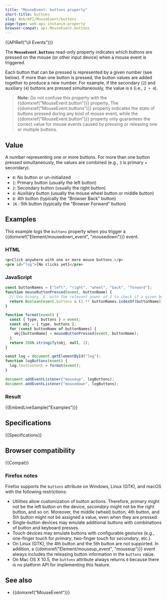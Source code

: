 ```yaml
---
title: "MouseEvent: buttons property"
short-title: buttons
slug: Web/API/MouseEvent/buttons
page-type: web-api-instance-property
browser-compat: api.MouseEvent.buttons
---
```


{{APIRef("UI Events")}}

The **`MouseEvent.buttons`** read-only property indicates which buttons are pressed on the mouse (or other input device) when a mouse event is triggered.

Each button that can be pressed is represented by a given number (see below).
If more than one button is pressed, the button values are added together to produce a new number.
For example, if the secondary (`2`) and auxiliary (`4`) buttons are pressed simultaneously, the value is `6` (i.e., `2 + 4`).

> **Note:** Do not confuse this property with the {{domxref("MouseEvent.button")}} property.
> The {{domxref("MouseEvent.buttons")}} property indicates the state of buttons pressed during any kind of mouse event,
> while the {{domxref("MouseEvent.button")}} property only guarantees the correct value for mouse events caused by pressing or releasing one or multiple buttons.

## Value

A number representing one or more buttons.
For more than one button pressed simultaneously, the values are combined (e.g., `3` is primary + secondary).

- `0`: No button or un-initialized
- `1`: Primary button (usually the left button)
- `2`: Secondary button (usually the right button)
- `4`: Auxiliary button (usually the mouse wheel button or middle
  button)
- `8`: 4th button (typically the "Browser Back" button)
- `16` : 5th button (typically the "Browser Forward" button)

## Examples

This example logs the `buttons` property when you trigger a {{domxref("Element/mousedown_event", "mousedown")}} event.

### HTML

```html
<p>Click anywhere with one or more mouse buttons.</p>
<pre id="log">[No clicks yet]</pre>
```

### JavaScript

```js
const buttonNames = ["left", "right", "wheel", "back", "forward"];
function mouseButtonPressed(event, buttonName) {
  // Use binary `&` with the relevant power of 2 to check if a given button is pressed
  return Boolean(event.buttons & (2 ** buttonNames.indexOf(buttonName)));
}

function format(event) {
  const { type, buttons } = event;
  const obj = { type, buttons };
  for (const buttonName of buttonNames) {
    obj[buttonName] = mouseButtonPressed(event, buttonName);
  }
  return JSON.stringify(obj, null, 2);
}

const log = document.getElementById("log");
function logButtons(event) {
  log.textContent = format(event);
}

document.addEventListener("mouseup", logButtons);
document.addEventListener("mousedown", logButtons);
```

### Result

{{EmbedLiveSample("Examples")}}

## Specifications

{{Specifications}}

## Browser compatibility

{{Compat}}

### Firefox notes

Firefox supports the `buttons` attribute on Windows, Linux (GTK), and macOS
with the following restrictions:

- Utilities allow customization of button actions.
  Therefore, _primary_ might not be the left button on the device, _secondary_ might not be the right button, and so on.
  Moreover, the middle (wheel) button, 4th button, and 5th button might not be assigned a value, even when they are pressed.
- Single-button devices may emulate additional buttons with combinations of button and keyboard presses.
- Touch devices may emulate buttons with configurable gestures (e.g., one-finger touch for _primary_, two-finger touch for _secondary_, etc.).
- On Linux (GTK), the 4th button and the 5th button are not supported.
  In addition, a {{domxref("Element/mouseup_event", "mouseup")}} event always includes the releasing button information in the `buttons` value.
- On Mac OS X 10.5, the `buttons` attribute always returns `0` because there is no platform API for implementing this feature.

## See also

- {{domxref("MouseEvent")}}
